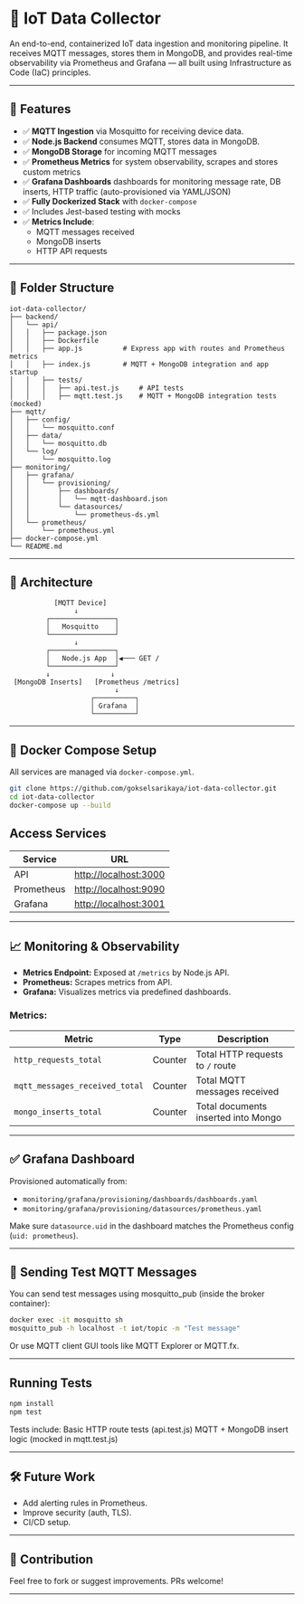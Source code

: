 # 📡 IoT Data Collector

An end-to-end, containerized IoT data ingestion and monitoring pipeline. It receives MQTT messages, stores them in MongoDB, and provides real-time observability via Prometheus and Grafana — all built using Infrastructure as Code (IaC) principles.

---

## 🚀 Features

- ✅ **MQTT Ingestion** via Mosquitto for receiving device data.
- ✅ **Node.js Backend** consumes MQTT, stores data in MongoDB.
- ✅ **MongoDB Storage** for incoming MQTT messages
- ✅ **Prometheus Metrics** for system observability, scrapes and stores custom metrics
- ✅ **Grafana Dashboards** dashboards for monitoring message rate, DB inserts, HTTP traffic (auto-provisioned via YAML/JSON)
- ✅ **Fully Dockerized Stack** with `docker-compose`
- ✅ Includes Jest-based testing with mocks
- ✅ **Metrics Include**:
  - MQTT messages received
  - MongoDB inserts
  - HTTP API requests


---

## 📁 Folder Structure

```
iot-data-collector/
├── backend/
│   └── api/
│   │   ├── package.json
│   │   ├── Dockerfile
│   │   ├── app.js          # Express app with routes and Prometheus metrics
│   │   ├── index.js        # MQTT + MongoDB integration and app startup
│   │   ├── tests/
│   │   │   ├── api.test.js     # API tests
│   │   │   ├── mqtt.test.js    # MQTT + MongoDB integration tests (mocked)
├── mqtt/
│   ├── config/
│   │   └── mosquitto.conf
│   ├── data/
│   │   └── mosquitto.db
│   └── log/
│       └── mosquitto.log
├── monitoring/
│   ├── grafana/
│   │   └── provisioning/
│   │       ├── dashboards/
│   │       │   └── mqtt-dashboard.json
│   │       └── datasources/
│   │           └── prometheus-ds.yml
│   └── prometheus/
│       └── prometheus.yml
├── docker-compose.yml
└── README.md
```

---


## 📐 Architecture

```text
           [MQTT Device]
                ↓
         ┌────────────────┐
         │   Mosquitto    │
         └────────────────┘
                ↓
         ┌────────────────┐
         │   Node.js App  │◀─── GET /
         └────────────────┘
         ↓               ↓
 [MongoDB Inserts]   [Prometheus /metrics]
                          ↓
                    ┌──────────┐
                    │ Grafana  │
                    └──────────┘
```                  


---

## 🐳 Docker Compose Setup

All services are managed via `docker-compose.yml`.

```bash
git clone https://github.com/gokselsarikaya/iot-data-collector.git
cd iot-data-collector
docker-compose up --build
```

## Access Services

| Service    | URL                                            |
| ---------- | ---------------------------------------------- |
| API        | [http://localhost:3000](http://localhost:3000) |
| Prometheus | [http://localhost:9090](http://localhost:9090) |
| Grafana    | [http://localhost:3001](http://localhost:3001) |

---

## 📈 Monitoring & Observability

- **Metrics Endpoint:** Exposed at `/metrics` by Node.js API.
- **Prometheus:** Scrapes metrics from API.
- **Grafana:** Visualizes metrics via predefined dashboards.

### Metrics:

| Metric                         | Type    | Description                         |
| ------------------------------ | ------- | ----------------------------------- |
| `http_requests_total`          | Counter | Total HTTP requests to `/` route    |
| `mqtt_messages_received_total` | Counter | Total MQTT messages received        |
| `mongo_inserts_total`          | Counter | Total documents inserted into Mongo |


---

## ✅ Grafana Dashboard

Provisioned automatically from:
- `monitoring/grafana/provisioning/dashboards/dashboards.yaml`
- `monitoring/grafana/provisioning/datasources/prometheus.yaml`

Make sure `datasource.uid` in the dashboard matches the Prometheus config (`uid: prometheus`).

---



## 🧪 Sending Test MQTT Messages

You can send test messages using mosquitto_pub (inside the broker container):
```bash
docker exec -it mosquitto sh
mosquitto_pub -h localhost -t iot/topic -m "Test message"
```
Or use MQTT client GUI tools like MQTT Explorer or MQTT.fx.

---
##  Running Tests
```bash
npm install
npm test
```

Tests include:
Basic HTTP route tests (api.test.js)
MQTT + MongoDB insert logic (mocked in mqtt.test.js)

---

## 🛠️ Future Work

- Add alerting rules in Prometheus.
- Improve security (auth, TLS).
- CI/CD setup.


---

## 🙌 Contribution
Feel free to fork or suggest improvements. PRs welcome!

---
